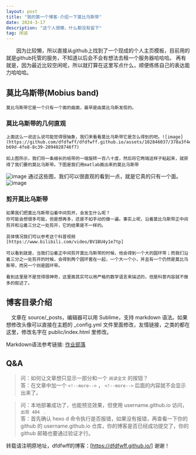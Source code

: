 ```yaml
---
layout: post
title: "我的第一个博客-介绍一下莫比乌斯带"
date: 2024-3-17 
description: "这个人很懒，什么都没有留下"
tag: 闲谈
---   
```


　　因为比较懒，所以直接从github上找到了一个现成的个人主页模板，目前用的就是github托管的服务，不知道以后会不会有想法去租一个服务器哈哈哈。
    再有就是，因为最近比较空闲呢，所以就打算在这里写点什么，顺便练练自己的表达能力哈哈哈。

## 莫比乌斯带(Mobius band)
  
    莫比乌斯带它是一个只有一个面的曲面，最早是由莫比乌斯发现的。
  
### 莫比乌斯带的几何直观
    上面这么一说这么说可能觉得很抽象，我们来看看莫比乌斯带它是怎么得到的吧。![image](https://github.com/dfdfwff/dfdfwff.github.io/assets/102846037/378a3f4e-b69d-4fe8-8c39-2094028746f7)
  
    如上图所示，我们将一条细长的纸带的一端旋转一百八十度，然后将它两端这样子粘起来，就获得了我们要的莫比乌斯带。下图是我们用matlab画出来的莫比乌斯带
  ![image](https://github.com/dfdfwff/dfdfwff.github.io/assets/102846037/7f930c03-18e6-4991-8c13-ec4e8a166884)
    通过这些图，我们可以很直观的看到一点，就是它真的只有一个面。![image](https://github.com/dfdfwff/dfdfwff.github.io/assets/102846037/5a5c6285-1be9-466b-a190-c22a4e3eab2e)

 
### 剪开莫比乌斯带
    如果我们把莫比乌斯带沿着中间剪开，会发生什么呢？
    你可能会想很多可能，但是想再多，还是不如手动的做一遍。事实上呢，沿着莫比乌斯带正中间剪开和沿着三分之一处剪开，它的结果是不一样的。
  
    具体情况我们可以参考这个科普视频[https://www.bilibili.com/video/BV1BU4y1e7tp]
  
    可以看到就是，当我们沿着正中间剪开莫比乌斯带的时候，他会得到一个大的圆环带；而我们沿着三分之一处剪开的时候，会得到两个圆环套在一起，一个大一个小，并且有一个仍然是莫比乌斯带，而另一个则是圆环带。
  
    看到这里是不是觉得很神奇，这里面其实可以用严格的数学语言来描述的，但是科普内容就不做多的叙述了。



## 博客目录介绍
　文章在 source/_posts，编辑器可以用 Sublime，支持 markdown 语法。如果想修改头像可以直接在主题的 _config.yml 文件里面修改，友情链接，之类的都在这里，修改名字在 public/index.html 里修改。

Markdown语法参考链接: [作业部落](https://www.zybuluo.com/mdeditor)


## Q&A

> 问：如何让文章想只显示一部分和一个 `阅读全文` 的按钮？       
> 答：在文章中加一个 `<!--more-->` ， `<!--more-->` 后面的内容就不会显示出来了。

<p> </p>

> 问：本地部署成功了，也能预览效果，但使用 username.github.io 访问，`出现 404 ` .      
> 答：首先确认 hexo d 命令执行是否报错，如果没有报错，再查看一下你的 github 的 username.github.io 仓库，你的博客是否已经成功提交了，你的 github 邮箱也要通过验证才行。

<p> </p>

转载请注明原地址，dfdfwff的博客：[https://dfdfwff.github.io/] 谢谢！
